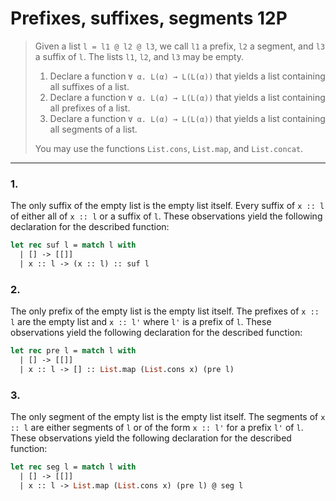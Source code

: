 # Prefixes, suffixes, segments 12P

> Given a list `l = l1 @ l2 @ l3`, we call `l1` a prefix, `l2` a segment, and `l3` a suffix of `l`.
> The lists `l1`, `l2`, and `l3` may be empty.
>
> 1. Declare a function `∀ α. L(α) → L(L(α))` that yields a list containing all suffixes of a list.
> 2. Declare a function `∀ α. L(α) → L(L(α))` that yields a list containing all prefixes of a list.
> 3. Declare a function `∀ α. L(α) → L(L(α))` that yields a list containing all segments of a list.
>
> You may use the functions `List.cons`, `List.map`, and `List.concat`.

---

### 1.

The only suffix of the empty list is the empty list itself.
Every suffix of `x :: l` of either all of `x :: l` or a suffix of `l`.
These observations yield the following declaration for the described function:
```ocaml
let rec suf l = match l with
  | [] -> [[]]
  | x :: l -> (x :: l) :: suf l
```

### 2.

The only prefix of the empty list is the empty list itself.
The prefixes of `x :: l` are the empty list and `x :: l'` where `l'` is a prefix of `l`.
These observations yield the following declaration for the described function:
```ocaml
let rec pre l = match l with
  | [] -> [[]]
  | x :: l -> [] :: List.map (List.cons x) (pre l)
```

### 3.

The only segment of the empty list is the empty list itself.
The segments of `x :: l` are either segments of `l` or of the form `x :: l'` for a prefix `l'` of `l`.
These observations yield the following declaration for the described function:
```ocaml
let rec seg l = match l with
  | [] -> [[]]
  | x :: l -> List.map (List.cons x) (pre l) @ seg l
```
